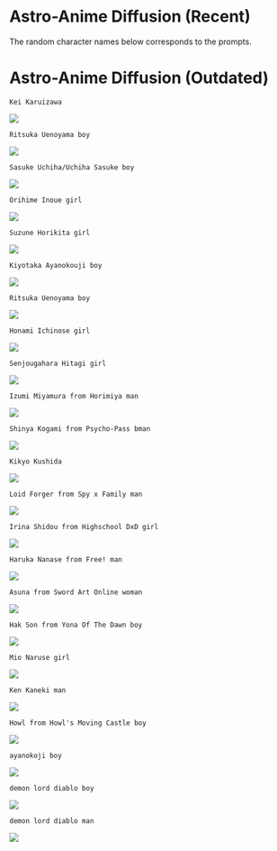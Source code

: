 # Astro-Anime Diffusion (Recent)
The random character names below corresponds to the prompts.



# Astro-Anime Diffusion (Outdated)


`Kei Karuizawa`

![](https://media.discordapp.net/attachments/884528247998664744/1040160535234224169/image.png)


`Ritsuka Uenoyama boy`

![](https://media.discordapp.net/attachments/884528247998664744/1040369649960882286/image.png)


`Sasuke Uchiha/Uchiha Sasuke boy`

![](https://media.discordapp.net/attachments/884528247998664744/1040367247560032317/image.png)


`Orihime Inoue girl`

![](https://media.discordapp.net/attachments/884528247998664744/1040377888911929344/image.png)


`Suzune Horikita girl`

![](https://media.discordapp.net/attachments/884528247998664744/1040412504867749918/image.png)


`Kiyotaka Ayanokouji boy`

![](https://media.discordapp.net/attachments/884528247998664744/1040371282660827287/image.png)


`Ritsuka Uenoyama boy`

![](https://media.discordapp.net/attachments/884528247998664744/1040368789025472543/image.png)


`Honami Ichinose girl`

![](https://media.discordapp.net/attachments/884528247998664744/1040375603397927054/image.png)


`Senjougahara Hitagi girl`

![](https://media.discordapp.net/attachments/884528247998664744/1040378924053573713/image.png)


`Izumi Miyamura from Horimiya man`

![](https://media.discordapp.net/attachments/884528247998664744/1040381411359739944/image.png)


`Shinya Kogami from Psycho-Pass bman`

![](https://media.discordapp.net/attachments/884528247998664744/1040379743125643304/image.png)


`Kikyo Kushida`

![](https://media.discordapp.net/attachments/884528247998664744/1040374585339682957/image.png)


`Loid Forger from Spy x Family man`

![](https://media.discordapp.net/attachments/884528247998664744/1040376098325798952/image.png)


`Irina Shidou from Highschool DxD girl`

![](https://media.discordapp.net/attachments/884528247998664744/1040388256996540416/image.png)


`Haruka Nanase from Free! man`

![](https://media.discordapp.net/attachments/884528247998664744/1040383277489463428/image.png)


`Asuna from Sword Art Online woman`

![](https://media.discordapp.net/attachments/884528247998664744/1040387040124096573/image.png)


`Hak Son from Yona Of The Dawn boy`

![](https://media.discordapp.net/attachments/884528247998664744/1040389536779350096/image.png)


`Mio Naruse girl`

![](https://media.discordapp.net/attachments/884528247998664744/1040388685331439706/image.png)


`Ken Kaneki man`

![](https://media.discordapp.net/attachments/884528247998664744/1040392206537719919/image.png)


`Howl from Howl's Moving Castle boy`

![](https://media.discordapp.net/attachments/884528247998664744/1040385592598462504/image.png)


`ayanokoji boy`

![](https://media.discordapp.net/attachments/884528247998664744/1040131261420818474/image.png)


`demon lord diablo boy`

![](https://media.discordapp.net/attachments/884528247998664744/1040152757300117544/image.png)


`demon lord diablo man`

![](https://media.discordapp.net/attachments/884528247998664744/1040146303377747979/image.png)